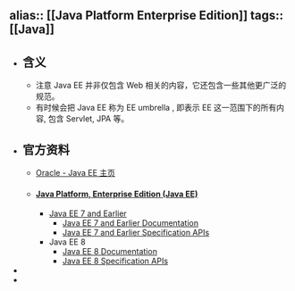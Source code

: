 alias:: [[Java Platform Enterprise Edition]]
tags:: [[Java]]
---

- ## 含义
	- 注意 Java EE 并非仅包含 Web 相关的内容，它还包含一些其他更广泛的规范。
	- 有时候会把 Java EE 称为 EE umbrella , 即表示 EE 这一范围下的所有内容, 包含 Servlet, JPA 等。
- ## 官方资料
	- [Oracle - Java EE 主页](https://www.oracle.com/java/technologies/java-ee-glance.html)
	- #### [Java Platform, Enterprise Edition (Java EE)](https://www.oracle.com/java/technologies/java-ee-glance.html)
		- [Java EE 7 and Earlier](https://docs.oracle.com/javaee/7/index.html)
			- [Java EE 7 and Earlier Documentation](https://javaee.github.io/glassfish/documentation4)
			- [Java EE 7 and Earlier Specification APIs](https://docs.oracle.com/javaee/7/api/)
		- Java EE 8
			- [Java EE 8 Documentation](https://javaee.github.io/glassfish/documentation)
			- [Java EE 8 Specification APIs](https://javaee.github.io/javaee-spec/javadocs/)
-
-